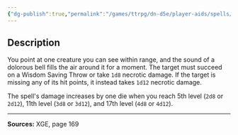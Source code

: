 ```yaml
---
{"dg-publish":true,"permalink":"/games/ttrpg/dn-d5e/player-aids/spells/cantrips/toll-the-dead/","tags":["TTRPG/DND/5e","verbal","somatic","damage","Spell"],"noteIcon":""}
---
```



## Description
You point at one creature you can see within range, and the sound of a dolorous bell fills the air around it for a moment.
The target must succeed on a Wisdom Saving Throw or take `1d8` necrotic damage.
If the target is missing any of its hit points, it instead takes `1d12` necrotic damage.

The spell's damage increases by one die when you reach 5th level (`2d8` or `2d12`), 11th level (`3d8` or `3d12`), and 17th level (`4d8` or `4d12`).

---

**Sources:** XGE, page 169
